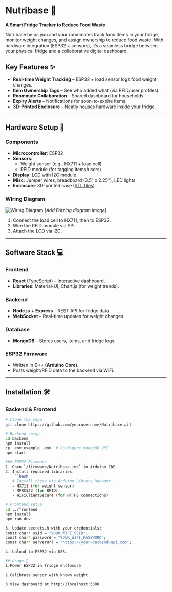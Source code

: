 # Nutribase 🍎  
**A Smart Fridge Tracker to Reduce Food Waste**  

Nutribase helps you and your roommates track food items in your fridge, monitor weight changes, and assign ownership to reduce food waste. With hardware integration (ESP32 + sensors), it’s a seamless bridge between your physical fridge and a collaborative digital dashboard.  

## Key Features ✨  
- **Real-time Weight Tracking** – ESP32 + load sensor logs food weight changes.  
- **Item Ownership Tags** – See who added what (via RFID/user profiles).  
- **Roommate Collaboration** – Shared dashboard for households.  
- **Expiry Alerts** – Notifications for soon-to-expire items.  
- **3D-Printed Enclosure** – Neatly houses hardware inside your fridge.  

---

## Hardware Setup 🔌  
### Components  
- **Microcontroller**: ESP32  
- **Sensors**:  
  - Weight sensor (e.g., HX711 + load cell)  
  - RFID module (for tagging items/users)  
- **Display**: LCD with I2C module  
- **Misc**: Jumper wires, breadboard (3.5" x 2.25"), LED lights  
- **Enclosure**: 3D-printed case ([STL files](/hardware/enclosure)).  

### Wiring Diagram  
![Wiring Diagram](https://via.placeholder.com/600x400?text=ESP32+Wiring+Diagram) *[Add Fritzing diagram image]*  

1. Connect the load cell to HX711, then to ESP32.  
2. Wire the RFID module via SPI.  
3. Attach the LCD via I2C.   

---

## Software Stack 💻  
### Frontend  
- **React** (TypeScript) – Interactive dashboard.  
- **Libraries**: Material-UI, Chart.js (for weight trends).  

### Backend  
- **Node.js** + **Express** – REST API for fridge data.  
- **WebSocket** – Real-time updates for weight changes.  

### Database  
- **MongoDB** – Stores users, items, and fridge logs.  

### ESP32 Firmware  
- Written in **C++ (Arduino Core)**.  
- Posts weight/RFID data to the backend via WiFi.  

---

## Installation 🛠️  
### Backend & Frontend  
```bash
# Clone the repo
git clone https://github.com/yourusername/Nutribase.git

# Backend setup
cd backend
npm install
cp .env.example .env  # Configure MongoDB URI
npm start

### ESP32 Firmware  
1. Open `/firmware/Nutribase.ino` in Arduino IDE.  
2. Install required libraries:
   ```bash
   # Install these via Arduino Library Manager:
   - HX711 (for weight sensor)
   - MFRC522 (for RFID)
   - WiFiClientSecure (for HTTPS connections)

# Frontend setup
cd ../frontend
npm install
npm run dev

3. Update secrets.h with your credentials:
const char* ssid = "YOUR_WIFI_SSID";
const char* password = "YOUR_WIFI_PASSWORD";
const char* serverUrl = "https://your-backend-api.com";

4. Upload to ESP32 via USB.

## Usage 🚀
1.Power ESP32 in fridge enclosure

2.Calibrate sensor with known weight

3.View dashboard at http://localhost:3000
